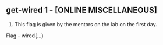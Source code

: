 ## get-wired 1 - [ONLINE MISCELLANEOUS]

1. This flag is given by the mentors on the lab on the first day.

Flag - wired{...}
